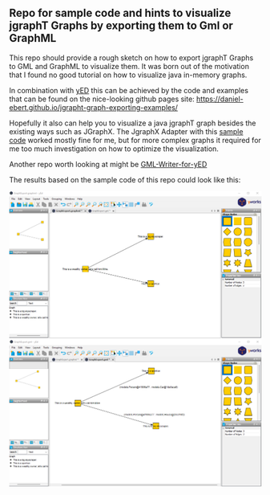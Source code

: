 ## Repo for sample code and hints to visualize jgraphT Graphs by exporting them to Gml or GraphML 

This repo should provide a rough sketch on how to export jgraphT Graphs to GML and GraphML to visualize them.
It was born out of the motivation that I found no good tutorial on how to visualize java in-memory graphs.

In combination with [yED](https://www.yworks.com/products/yed) this can be achieved by the code and examples that can be found on the nice-looking github pages site:
https://daniel-ebert.github.io/jgrapht-graph-exporting-examples/

Hopefully it also can help you to visualize a java jgraphT graph besides the existing ways such as JGraphX.
The JgraphX Adapter with this
[sample code](https://github.com/jgrapht/jgrapht/blob/master/jgrapht-demo/src/main/java/org/jgrapht/demo/JGraphXAdapterDemo.java)
worked mostly fine for me, but for more complex graphs it required for me too much investigation on how to optimize the visualization.

Another repo worth looking at might be [GML-Writer-for-yED](https://github.com/Systemdir/GML-Writer-for-yED)

The results based on the sample code of this repo could look like this:

![img_3.png](docs/img_3.png)
![img_3.png](docs/img_1.png)
